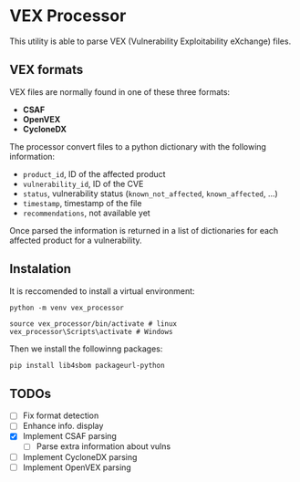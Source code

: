 # VEX Processor

This utility is able to parse VEX (Vulnerability Exploitability eXchange) files.

## VEX formats

VEX files are normally found in one of these three formats:

- **CSAF**
- **OpenVEX**
- **CycloneDX**

The processor convert files to a python dictionary with the following information:

- `product_id`, ID of the affected product
- `vulnerability_id`, ID of the CVE
- `status`, vulnerability status (`known_not_affected`, `known_affected`, ...)
- `timestamp`, timestamp of the file
- `recommendations`, not available yet

Once parsed the information is returned in a list of dictionaries for each affected product for a vulnerability.

## Instalation

It is reccomended to install a virtual environment:

```
python -m venv vex_processor

source vex_processor/bin/activate # linux
vex_processor\Scripts\activate # Windows
```

Then we install the followinng packages:

```bash
pip install lib4sbom packageurl-python
```

## TODOs

- [ ] Fix format detection
- [ ] Enhance info. display
- [x] Implement CSAF parsing
    + [ ] Parse extra information about vulns
- [ ] Implement CycloneDX parsing
- [ ] Implement OpenVEX parsing